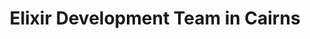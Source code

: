 ---
title: Elixir Development Team in Cairns
permalink: /landings/locations/cairns/developer/elixir
technology: Elixir
location: Cairns
---